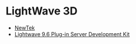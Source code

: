 # LightWave 3D

* [NewTek](https://www.newtek.com/)
* [Lightwave 9.6 Plug-in Server Development Kit](http://hyrtwol.dk/lwsdk/index.html)
